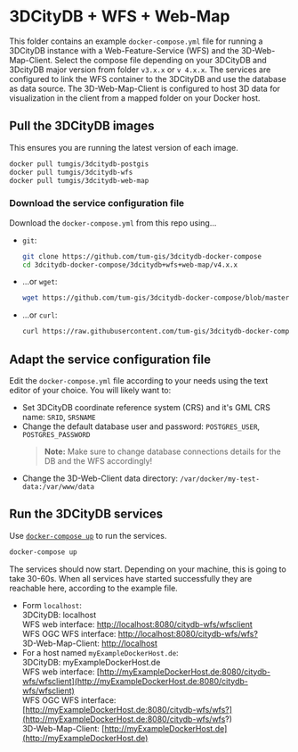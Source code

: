 # 3DCityDB + WFS + Web-Map

This folder contains an example `docker-compose.yml` file for running a 3DCityDB instance with a Web-Feature-Service (WFS) and the 3D-Web-Map-Client. Select the compose file depending on your 3DCityDB and 3DcityDB major version from folder `v3.x.x` or `v 4.x.x`. The services are configured to link the WFS container to the 3DCityDB and use the database as data source. The 3D-Web-Map-Client is configured to host 3D data for visualization in the client from a mapped folder on your Docker host.

## Pull the 3DCityDB images

This ensures you are running the latest version of each image.

```bash
docker pull tumgis/3dcitydb-postgis
docker pull tumgis/3dcitydb-wfs
docker pull tumgis/3dcitydb-web-map
```

### Download the service configuration file

Download the `docker-compose.yml` from this repo using...

* `git`:  

    ```bash
    git clone https://github.com/tum-gis/3dcitydb-docker-compose
    cd 3dcitydb-docker-compose/3dcitydb+wfs+web-map/v4.x.x
    ```
* ...or `wget`:

   ```bash
   wget https://github.com/tum-gis/3dcitydb-docker-compose/blob/master/3dcitydb%2Bwfs%2Bweb-map/v4.x.x/docker-compose.yml
   ```

* ...or `curl`:

    ```bash
    curl https://raw.githubusercontent.com/tum-gis/3dcitydb-docker-compose/master/3dcitydb%2Bwfs%2Bweb-map/v4.x.x/docker-compose.yml -o docker-compose.yml
    ```

## Adapt the service configuration file

Edit the `docker-compose.yml` file according to your needs using the text editor of your choice. You will likely want to:

* Set 3DCityDB coordinate reference system (CRS) and it's GML CRS name: `SRID`, `SRSNAME`
* Change the default database user and password: `POSTGRES_USER`, `POSTGRES_PASSWORD`
  > **Note:** Make sure to change database connections details for the DB and the WFS accordingly!
* Change the 3D-Web-Client data directory: `/var/docker/my-test-data:/var/www/data`

## Run the 3DCityDB services

Use [`docker-compose up`](https://docs.docker.com/compose/reference/up/) to run the services.

  ```bash
  docker-compose up
  ```

The services should now start. Depending on your machine, this is going to take 30-60s. When all services have started successfully they are reachable here, according to the example file.

* Form `localhost`:  
  3DCityDB: localhost  
  WFS web interface: [http://localhost:8080/citydb-wfs/wfsclient](http://localhost:8080/citydb-wfs/wfsclient)  
  WFS OGC WFS interface: [http://localhost:8080/citydb-wfs/wfs?](http://localhost:8080/citydb-wfs/wfs?)  
  3D-Web-Map-Client: [http://localhost](http://localhost)  
* For a host named `myExampleDockerHost.de`:  
  3DCityDB: myExampleDockerHost.de  
  WFS web interface: [http://myExampleDockerHost.de:8080/citydb-wfs/wfsclient](http://myExampleDockerHost.de:8080/citydb-wfs/wfsclient)  
  WFS OGC WFS interface: [http://myExampleDockerHost.de:8080/citydb-wfs/wfs?](http://myExampleDockerHost.de:8080/citydb-wfs/wfs?)  
  3D-Web-Map-Client: [http://myExampleDockerHost.de](http://myExampleDockerHost.de)  
